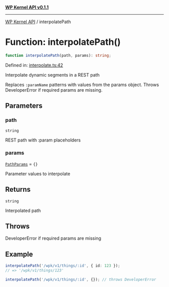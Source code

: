 [**WP Kernel API v0.1.1**](../README.md)

---

[WP Kernel API](../README.md) / interpolatePath

# Function: interpolatePath()

```ts
function interpolatePath(path, params): string;
```

Defined in: [interpolate.ts:42](https://github.com/theGeekist/wp-kernel/blob/main/packages/kernel/src/resource/interpolate.ts#L42)

Interpolate dynamic segments in a REST path

Replaces `:paramName` patterns with values from the params object.
Throws DeveloperError if required params are missing.

## Parameters

### path

`string`

REST path with :param placeholders

### params

[`PathParams`](../type-aliases/PathParams.md) = `{}`

Parameter values to interpolate

## Returns

`string`

Interpolated path

## Throws

DeveloperError if required params are missing

## Example

```ts
interpolatePath('/wpk/v1/things/:id', { id: 123 });
// => '/wpk/v1/things/123'

interpolatePath('/wpk/v1/things/:id', {}); // throws DeveloperError
```
